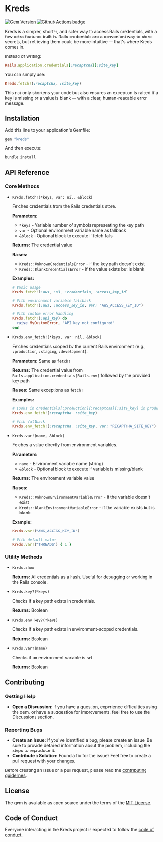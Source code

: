 # Kreds

[![Gem Version](https://badge.fury.io/rb/kreds.svg)](http://badge.fury.io/rb/kreds)
[![Github Actions badge](https://github.com/brownboxdev/kreds/actions/workflows/ci.yml/badge.svg)](https://github.com/brownboxdev/kreds/actions/workflows/ci.yml)

Kreds is a simpler, shorter, and safer way to access Rails credentials, with a few extra features built in. Rails credentials are a convenient way to store secrets, but retrieving them could be more intuitive — that's where Kreds comes in.

Instead of writing:
```ruby
Rails.application.credentials[:recaptcha][:site_key]
```

You can simply use:
```ruby
Kreds.fetch!(:recaptcha, :site_key)
```

This not only shortens your code but also ensures an exception is raised if a key is missing or a value is blank — with a clear, human-readable error message.

## Installation

Add this line to your application's Gemfile:

```ruby
gem "kreds"
```

And then execute:
```bash
bundle install
```

## API Reference

### Core Methods

- `Kreds.fetch!(*keys, var: nil, &block)`

  Fetches credentials from the Rails credentials store.

  **Parameters:**
  - `*keys` - Variable number of symbols representing the key path
  - `var` - Optional environment variable name as fallback
  - `&block` - Optional block to execute if fetch fails

  **Returns:** The credential value

  **Raises:**
  - `Kreds::UnknownCredentialsError` - if the key path doesn’t exist
  - `Kreds::BlankCredentialsError` - if the value exists but is blank

  **Examples:**
  ```ruby
  # Basic usage
  Kreds.fetch!(:aws, :s3, :credentials, :access_key_id)

  # With environment variable fallback
  Kreds.fetch!(:aws, :access_key_id, var: "AWS_ACCESS_KEY_ID")

  # With custom error handling
  Kreds.fetch!(:api_key) do
    raise MyCustomError, "API key not configured"
  end
  ```

- `Kreds.env_fetch!(*keys, var: nil, &block)`

  Fetches credentials scoped by the current Rails environment (e.g., `:production`, `:staging`, `:development`).

  **Parameters:** Same as `fetch!`

  **Returns:** The credential value from `Rails.application.credentials[Rails.env]` followed by the provided key path

  **Raises:** Same exceptions as `fetch!`

  **Examples:**
  ```ruby
  # Looks in credentials[:production][:recaptcha][:site_key] in production
  Kreds.env_fetch!(:recaptcha, :site_key)

  # With fallback
  Kreds.env_fetch!(:recaptcha, :site_key, var: "RECAPTCHA_SITE_KEY")
  ```

- `Kreds.var!(name, &block)`

  Fetches a value directly from environment variables.

  **Parameters:**
  - `name` - Environment variable name (string)
  - `&block` - Optional block to execute if variable is missing/blank

  **Returns:** The environment variable value

  **Raises:**
  - `Kreds::UnknownEnvironmentVariableError` - if the variable doesn't exist
  - `Kreds::BlankEnvironmentVariableError` - if the variable exists but is blank

  **Example:**
  ```ruby
  Kreds.var!("AWS_ACCESS_KEY_ID")

  # With default value
  Kreds.var!("THREADS") { 1 }
  ```

### Utility Methods

- `Kreds.show`

  **Returns:** All credentials as a hash. Useful for debugging or working in the Rails console.

- `Kreds.key?(*keys)`

  Checks if a key path exists in credentials.

  **Returns:** Boolean

- `Kreds.env_key?(*keys)`

  Checks if a key path exists in environment-scoped credentials.

  **Returns:** Boolean

- `Kreds.var?(name)`

  Checks if an environment variable is set.

  **Returns:** Boolean

## Contributing

### Getting Help
- **Open a Discussion:** If you have a question, experience difficulties using the gem, or have a suggestion for improvements, feel free to use the Discussions section.

### Reporting Bugs
- **Create an Issue:** If you've identified a bug, please create an issue. Be sure to provide detailed information about the problem, including the steps to reproduce it.
- **Contribute a Solution:** Found a fix for the issue? Feel free to create a pull request with your changes.

Before creating an issue or a pull request, please read the [contributing guidelines](https://github.com/brownboxdev/kreds/blob/master/CONTRIBUTING.md).

## License

The gem is available as open source under the terms of the [MIT License](https://github.com/brownboxdev/kreds/blob/master/LICENSE.txt).

## Code of Conduct

Everyone interacting in the Kreds project is expected to follow the [code of conduct](https://github.com/brownboxdev/kreds/blob/master/CODE_OF_CONDUCT.md).
